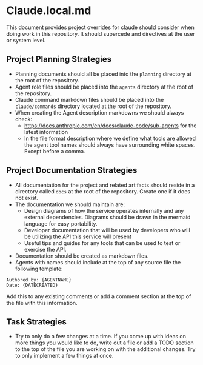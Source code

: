 # Claude.local.md

This document provides project overrides for claude should consider when doing work in this repository. It should supercede and directives at the user or system level.

## Project Planning Strategies

* Planning documents should all be placed into the `planning` directory at the root of the repository.
* Agent role files should be placed into the `agents` directory at the root of the repository.
* Claude command markdown files should be placed into the `claude/commands` directory located at the root of the repository.
* When creating the Agent description markdowns we should always check:
  * https://docs.anthropic.com/en/docs/claude-code/sub-agents for the latest information
  * In the file format description where we define what tools are allowed the agent tool names should always have surrounding white spaces. Except before a comma.

## Project Documentation Strategies

* All documentation for the project and related artifacts should reside in a directory called `docs` at the root of the repository. Create one if it does not exist.
* The documentation we should maintain are:
  * Design diagrams of how the service operates internally and any external dependencies. Diagrams should be drawn in the mermaid language for easy portability.
  * Developer documentation that will be used by developers who will be utilizing the API this service will present
  * Useful tips and guides for any tools that can be used to test or exercise the API.
* Documentation should be created as markdown files.
* Agents with names should include at the top of any source file the following template:
```
Authored by: {AGENTNAME}
Date: {DATECREATED}
```
Add this to any existing comments or add a comment section at the top of the file with this information.
## Task Strategies
* Try to only do a few changes at a time. If you come up with ideas on more things you would like to do, write out a file or add a TODO section to the top of the file you are working on with the additional changes. Try to only implement a few things at once.
